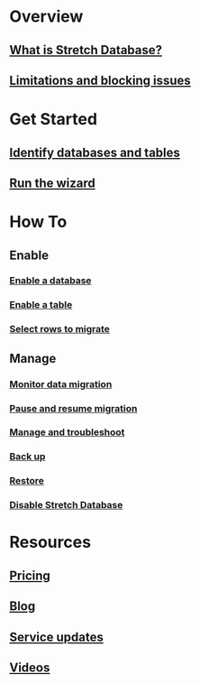 # Overview
## [What is Stretch Database?](/sql/sql-server/stretch-database/stretch-database)
## [Limitations and blocking issues](/sql/sql-server/stretch-database/limitations-for-stretch-database)

# Get Started
## [Identify databases and tables](/sql/sql-server/stretch-database/stretch-database-databases-and-tables-stretch-database-advisor)
## [Run the wizard](/sql/sql-server/stretch-database/get-started-by-running-the-enable-database-for-stretch-wizard)

# How To
## Enable
### [Enable a database](/sql/sql-server/stretch-database/enable-stretch-database-for-a-database)
### [Enable a table](/sql/sql-server/stretch-database/enable-stretch-database-for-a-table)
### [Select rows to migrate](/sql/sql-server/stretch-database/select-rows-to-migrate-by-using-a-filter-function-stretch-database)
## Manage
### [Monitor data migration](/sql/sql-server/stretch-database/monitor-and-troubleshoot-data-migration-stretch-database)
### [Pause and resume migration](/sql/sql-server/stretch-database/pause-and-resume-data-migration-stretch-database)
### [Manage and troubleshoot](/sql/sql-server/stretch-database/manage-and-troubleshoot-stretch-database)
### [Back up](/sql/sql-server/stretch-database/backup-stretch-enabled-databases-stretch-database)
### [Restore](/sql/sql-server/stretch-database/restore-stretch-enabled-databases-stretch-database)
### [Disable Stretch Database](/sql/sql-server/stretch-database/disable-stretch-database-and-bring-back-remote-data)

# Resources
## [Pricing](https://azure.microsoft.com/pricing/details/sql-server-stretch-database/)
## [Blog](https://blogs.technet.microsoft.com/dataplatforminsider/tag/stretch-database/)
## [Service updates](https://azure.microsoft.com/updates/?product=sql-server-stretch-database)
## [Videos](https://azure.microsoft.com/documentation/videos/index/?services=sql-server-stretch-database)
